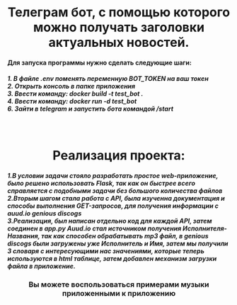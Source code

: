 <h1 align="center">Телеграм бот, с помощью которого можно получать заголовки актуальных новостей.</h1>
<h4>Для запуска программы нужно сделать следующие шаги:</h4>
<h5>1. В файле .env поменять переменную BOT_TOKEN на ваш токен<br>
2. Открыть консоль в папке приложения<br>
3. Ввести команду: docker build -t test_bot .<br>
4. Ввести команду: docker run -d test_bot<br>
6. Зайти в telegram и запустить бота командой /start</h5><br>

<h1 align="center">Реализация проекта:</h1>
<h5>1.В условии задачи стояло разработать простое web-приложение, было решено использовать Flask,
так как он быстрее всего справляется с подобными задачи без большого количества файлов<br>
2.Вторым шагом стала работа с API, была изученна документация и способы выполнения GET-запросов,
для получения информации с auud.io genious discogs<br>
3.Реализация, был написан отдельно код для каждой API, затем соединен в app.py 
Auud.io стал источником получения Исполнителя-Названия, так как способен обрабатывать 
mp3 файл, в genious discogs были загружены уже Исполнитель и Имя, затем мы получили
3 словаря с интересующими нас значениями, которые теперь используются в  html таблице, затем добавлен механизм загрузки файла в приложение.</h5>

<h3 align="center">Вы можете воспользоваться примерами музыки приложенными к приложению

 
